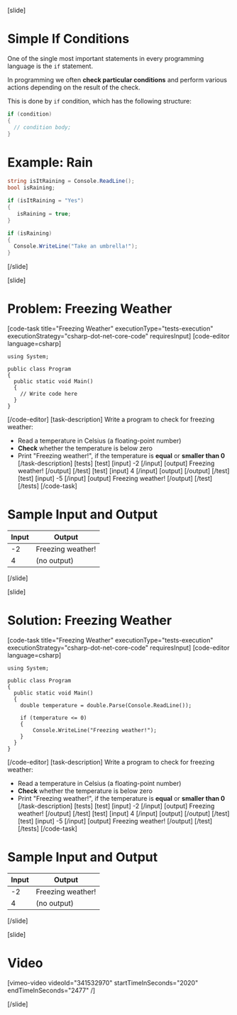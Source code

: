 [slide]
# Simple If Conditions
One of the single most important statements in every programming language is the `if` statement. 

In programming we often **check particular conditions** and perform various actions depending on the result of the check. 

This is done by `if` condition, which has the following structure:
```csharp
if (condition) 
{
  // condition body;
}
```
# Example: Rain
```csharp
string isItRaining = Console.ReadLine();
bool isRaining;

if (isItRaining = "Yes")
{
   isRaining = true;
}

if (isRaining)
{
  Console.WriteLine("Take an umbrella!");
}
```
[/slide]

[slide]
# Problem: Freezing Weather
[code-task title="Freezing Weather" executionType="tests-execution" executionStrategy="csharp-dot-net-core-code" requiresInput]
[code-editor language=csharp]
```
using System;

public class Program
{
  public static void Main()
  {
    // Write code here
  }
}
```
[/code-editor]
[task-description]
Write a program to check for freezing weather:

  * Read a temperature in Celsius (a floating-point number)
  * **Check** whether the temperature is below zero
  * Print "Freezing weather!", if the temperature is **equal** or **smaller than 0**
[/task-description]
[tests]
[test]
[input]
-2
[/input]
[output]
Freezing weather!
[/output]
[/test]
[test]
[input]
4
[/input]
[output]
[/output]
[/test]
[test]
[input]
-5
[/input]
[output]
Freezing weather!
[/output]
[/test]
[/tests]
[/code-task]

# Sample Input and Output
|Input|Output|
|-----|------|
|-2|Freezing weather!|
|4|(no output)|
[/slide]

[slide]
# Solution: Freezing Weather
[code-task title="Freezing Weather" executionType="tests-execution" executionStrategy="csharp-dot-net-core-code" requiresInput]
[code-editor language=csharp]
```
using System;

public class Program
{
  public static void Main()
  {
    double temperature = double.Parse(Console.ReadLine());

    if (temperature <= 0)
    {
        Console.WriteLine("Freezing weather!");
    }
  }
}
```
[/code-editor]
[task-description]
Write a program to check for freezing weather:

  * Read a temperature in Celsius (a floating-point number)
  * **Check** whether the temperature is below zero
  * Print "Freezing weather!", if the temperature is **equal** or **smaller than 0**
[/task-description]
[tests]
[test]
[input]
-2
[/input]
[output]
Freezing weather!
[/output]
[/test]
[test]
[input]
4
[/input]
[output]
[/output]
[/test]
[test]
[input]
-5
[/input]
[output]
Freezing weather!
[/output]
[/test]
[/tests]
[/code-task]

# Sample Input and Output
|Input|Output|
|-----|------|
|-2|Freezing weather!|
|4|(no output)|
[/slide]

[slide]
# Video

[vimeo-video videoId="341532970" startTimeInSeconds="2020" endTimeInSeconds="2477" /]

[/slide]